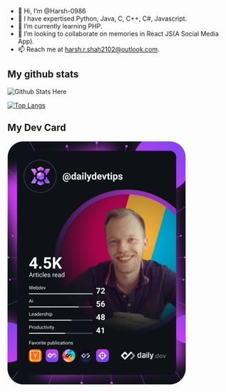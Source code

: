 - 👋 Hi, I’m @Harsh-0986
- 👀 I have expertised Python, Java, C, C++, C#, Javascript.
- 🌱 I’m currently learning PHP.
- 💞️ I’m looking to collaborate on memories in React JS(A Social Media App).
- 📫 Reach me at harsh.r.shah2102@outlook.com.

## My github stats

<img src="https://github-readme-stats.vercel.app/api?username=Harsh-0986&show_icons=true&title_color=ff0000&icon_color=bb2acf&text_color=c9cacc&bg_color=1d1f21" alt="Github Stats Here">


[![Top Langs](https://github-readme-stats.vercel.app/api/top-langs/?username=Harsh-0986)](https://github.com/Harsh-0986/github-readme-stats)

## My Dev Card 
<img src="https://github.com/rebelchris/rebelchris/blob/master/devcard.svg" width="400" alt="Harsh Shah's Dev Card"/>

